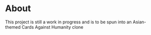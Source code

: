 # About
This project is still a work in progress and is to be spun into an Asian-themed Cards Against Humanity clone 
